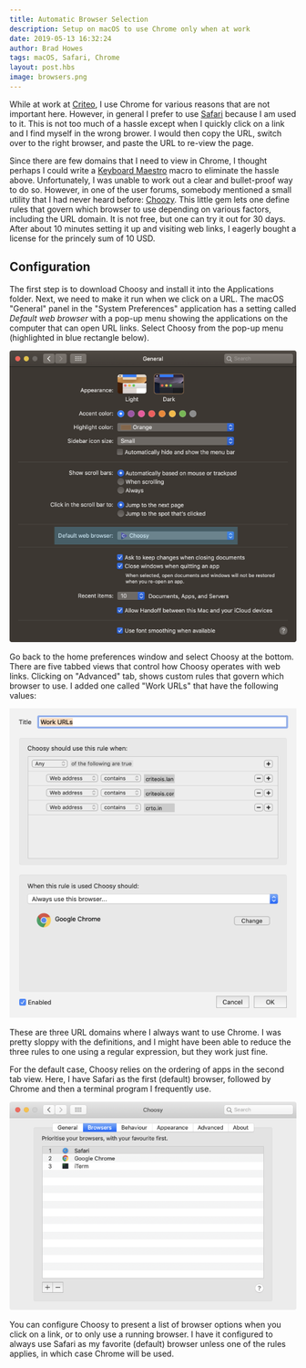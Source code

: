 ```yaml
---
title: Automatic Browser Selection
description: Setup on macOS to use Chrome only when at work
date: 2019-05-13 16:32:24
author: Brad Howes
tags: macOS, Safari, Chrome
layout: post.hbs
image: browsers.png
---
```


While at work at [Criteo](https://www.criteo.com/careers/), I use Chrome for various reasons that are not
important here. However, in general I prefer to use [Safari](https://www.apple.com/lae/safari/) because I am
used to it. This is not too much of a hassle except when I quickly click on a link and I find myself in the
wrong brower. I would then copy the URL, switch over to the right browser, and paste the URL to re-view the
page.

Since there are few domains that I need to view in Chrome, I thought perhaps I could write a [Keyboard
Maestro](https://www.keyboardmaestro.com) macro to eliminate the hassle above. Unfortunately, I was unable to
work out a clear and bullet-proof way to do so. However, in one of the user forums, somebody mentioned a small
utility that I had never heard before: [Choozy](https://www.choosyosx.com). This little gem lets one define
rules that govern which browser to use depending on various factors, including the URL domain. It is not free,
but one can try it out for 30 days. After about 10 minutes setting it up and visiting web links, I eagerly
bought a license for the princely sum of 10 USD.

## Configuration

The first step is to download Choosy and install it into the Applications folder. Next, we need to make it run
when we click on a URL. The macOS "General" panel in the "System Preferences" application has a setting called
_Default web browser_ with a pop-up menu showing the applications on the computer that can open URL links.
Select Choosy from the pop-up menu (highlighted in blue rectangle below).

![](sysprefs.png)

Go back to the home preferences window and select Choosy at the bottom. There are five tabbed views that control
how Choosy operates with web links. Clicking on "Advanced" tab, shows custom rules that govern which browser to
use. I added one called "Work URLs" that have the following values:

![](rules.png)

These are three URL domains where I always want to use Chrome. I was pretty sloppy with the definitions, and I
might have been able to reduce the three rules to one using a regular expression, but they work just fine.

For the default case, Choosy relies on the ordering of apps in the second tab view. Here, I have Safari as the
first (default) browser, followed by Chrome and then a terminal program I frequently use.

![](favorite.png)

You can configure Choosy to present a list of browser options when you click on a link, or to only use a running
browser. I have it configured to always use Safari as my favorite (default) browser unless one of the rules
applies, in which case Chrome will be used.
